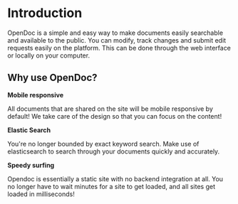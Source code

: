 # Introduction
OpenDoc is a simple and easy way to make documents easily searchable and available to the public. You can modify, track changes and submit edit requests easily on the platform. This can be done through the web interface or locally on your computer.

## Why use OpenDoc?

**Mobile responsive**

All documents that are shared on the site will be mobile responsive by default! We take care of the design so that you can focus on the content!

**Elastic Search**

You're no longer bounded by exact keyword search. Make use of elasticsearch to search through your documents quickly and accurately.

**Speedy surfing**

Opendoc is essentially a static site with no backend integration at all. You no longer have to wait minutes for a site to get loaded, and all sites get loaded in milliseconds!

